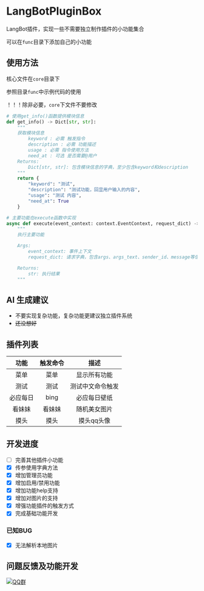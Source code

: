 # LangBotPluginBox

LangBot插件，实现一些不需要独立制作插件的小功能集合

可以在`func`目录下添加自己的小功能

## 使用方法

核心文件在`core`目录下


参照目录`func`中示例代码的使用

！！！除非必要，`core`下文件不要修改

```python
# 使用get_info()函数提供模块信息
def get_info() -> Dict[str, str]:
    """
    获取模块信息
        keyword : 必需 触发指令
        description : 必需 功能描述
        usage : 必需 指令使用方法
        need_at : 可选 是否需要@用户
    Returns:
        Dict[str, str]: 包含模块信息的字典，至少包含keyword和description
    """
    return {
        "keyword": "测试", 
        "description": "测试功能，回显用户输入的内容",
        "usage": "测试 内容",
        "need_at": True
    }

# 主要功能在execute函数中实现
async def execute(event_context: context.EventContext, request_dict) -> str:
    """
    执行主要功能

    Args:
        event_context: 事件上下文
        request_dict: 请求字典，包含args、args_text、sender_id、message等信息

    Returns:
        str: 执行结果
    """
```


## AI 生成建议

- 不要实现复杂功能，复杂功能更建议独立插件系统
- ~~还没想好~~

## 插件列表

| 功能 | 触发命令 |       描述       |
| :--: | :------: | :--------------: |
| 菜单 |   菜单   |   显示所有功能   |
| 测试 |   测试   | 测试中文命令触发 |
| 必应每日 |   bing   |   必应每日壁纸   |
| 看妹妹   |   看妹妹   |   随机美女图片   |
| 摸头   |   摸头   |   摸头qq头像   |

## 开发进度

- [ ] 完善其他插件小功能
- [x] 传参使用字典方法
- [x] 增加管理员功能
- [x] 增加启用/禁用功能
- [x] 增加功能help支持
- [x] 增加对图片的支持 
- [x] 增强功能插件的触发方式
- [x] 完成基础功能开发

### 已知BUG

- [x] 无法解析本地图片

## 问题反馈及功能开发

[![QQ群](https://img.shields.io/badge/QQ群-965312424-green)](https://qm.qq.com/cgi-bin/qm/qr?k=en97YqjfYaLpebd9Nn8gbSvxVrGdIXy2&jump_from=webapi&authKey=41BmkEjbGeJ81jJNdv7Bf5EDlmW8EHZeH7/nktkXYdLGpZ3ISOS7Ur4MKWXC7xIx)